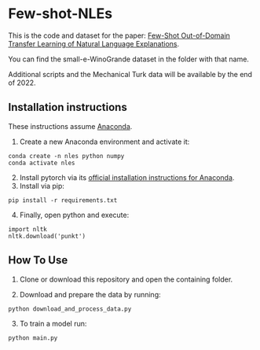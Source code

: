 # Few-shot-NLEs

This is the code and dataset for the paper: [Few-Shot Out-of-Domain Transfer Learning of Natural Language Explanations](https://arxiv.org/abs/2112.06204).

You can find the small-e-WinoGrande dataset in the folder with that name.

Additional scripts and the Mechanical Turk data will be available by the end of 2022.

## Installation instructions

These instructions assume [Anaconda](https://www.anaconda.com).
1) Create a new Anaconda environment and activate it:
```
conda create -n nles python numpy
conda activate nles
```
2) Install pytorch via its [official installation instructions for Anaconda](https://pytorch.org/get-started/locally/).
3) Install via pip:
```
pip install -r requirements.txt
```
4) Finally, open python and execute:
```
import nltk
nltk.download('punkt')
```


## How To Use

1) Clone or download this repository and open the containing folder.

2) Download and prepare the data by running:
```
python download_and_process_data.py
```

3) To train a model run:
```
python main.py
```
